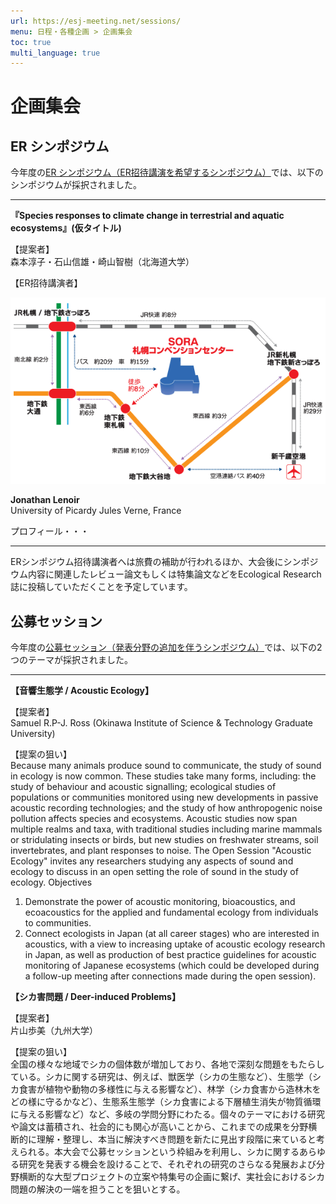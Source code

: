 ```yaml
---
url: https://esj-meeting.net/sessions/
menu: 日程・各種企画 > 企画集会
toc: true
multi_language: true
---
```


# 企画集会

## ER シンポジウム
今年度の[ER シンポジウム（ER招待講演を希望するシンポジウム）](ersympo)では、以下のシンポジウムが採択されました。

---

**『Species responses to climate change in terrestrial and aquatic ecosystems』(仮タイトル)**

【提案者】<br/>
森本淳子・石山信雄・崎山智樹（北海道大学）

【ER招待講演者】<br/>

![](media/to_venue_map_ja.gif)

**Jonathan Lenoir**  
University of Picardy Jules Verne, France

プロフィール・・・

---

ERシンポジウム招待講演者へは旅費の補助が行われるほか、大会後にシンポジウム内容に関連したレビュー論文もしくは特集論文などをEcological Research誌に投稿していただくことを予定しています。

## 公募セッション

今年度の[公募セッション（発表分野の追加を伴うシンポジウム）](opensession)では、以下の2つのテーマが採択されました。

---

**【音響生態学 / Acoustic Ecology】**

【提案者】<br/>
Samuel R.P-J. Ross (Okinawa Institute of Science & Technology Graduate University)

【提案の狙い】<br/>
Because many animals produce sound to communicate, the study of sound in ecology is now common. These studies take many forms, including: the study of behaviour and acoustic signalling; ecological studies of populations or communities monitored using new developments in passive acoustic recording technologies; and the study of how anthropogenic noise pollution affects species and ecosystems. Acoustic studies now span multiple realms and taxa, with traditional studies including marine mammals or stridulating insects or birds, but new studies on freshwater streams, soil invertebrates, and plant responses to noise. The Open Session "Acoustic Ecology" invites any researchers studying any aspects of sound and ecology to discuss in an open setting the role of sound in the study of ecology.
Objectives
1. Demonstrate the power of acoustic monitoring, bioacoustics, and ecoacoustics for the applied and fundamental ecology from individuals to communities.
2. Connect ecologists in Japan (at all career stages) who are interested in acoustics, with a view to increasing uptake of acoustic ecology research in Japan, as well as production of best practice guidelines for acoustic monitoring of Japanese ecosystems (which could be developed during a follow-up meeting after connections made during the open session).

**【シカ害問題 / Deer-induced Problems】**

【提案者】<br/>
片山歩美（九州大学）

【提案の狙い】<br/>
全国の様々な地域でシカの個体数が増加しており、各地で深刻な問題をもたらしている。シカに関する研究は、例えば、獣医学（シカの生態など）、生態学（シカ食害が植物や動物の多様性に与える影響など）、林学（シカ食害から造林木をどの様に守るかなど）、生態系生態学（シカ食害による下層植生消失が物質循環に与える影響など）など、多岐の学問分野にわたる。個々のテーマにおける研究や論文は蓄積され、社会的にも関心が高いことから、これまでの成果を分野横断的に理解・整理し、本当に解決すべき問題を新たに見出す段階に来ていると考えられる。本大会で公募セッションという枠組みを利用し、シカに関するあらゆる研究を発表する機会を設けることで、それぞれの研究のさらなる発展および分野横断的な大型プロジェクトの立案や特集号の企画に繋げ、実社会におけるシカ問題の解決の一端を担うことを狙いとする。

